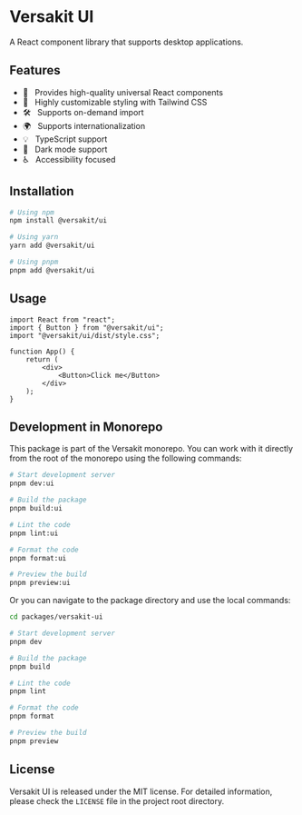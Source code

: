 # Versakit UI

A React component library that supports desktop applications.

## Features

- 🚀 &nbsp; Provides high-quality universal React components
- 🎨 &nbsp; Highly customizable styling with Tailwind CSS
- 🛠️ &nbsp; Supports on-demand import
- 🌍 &nbsp; Supports internationalization
- 💡 &nbsp; TypeScript support
- 🌙 &nbsp; Dark mode support
- ♿ &nbsp; Accessibility focused

## Installation

```bash
# Using npm
npm install @versakit/ui

# Using yarn
yarn add @versakit/ui

# Using pnpm
pnpm add @versakit/ui
```

## Usage

```tsx
import React from "react";
import { Button } from "@versakit/ui";
import "@versakit/ui/dist/style.css";

function App() {
	return (
		<div>
			<Button>Click me</Button>
		</div>
	);
}
```

## Development in Monorepo

This package is part of the Versakit monorepo. You can work with it directly from the root of the monorepo using the following commands:

```bash
# Start development server
pnpm dev:ui

# Build the package
pnpm build:ui

# Lint the code
pnpm lint:ui

# Format the code
pnpm format:ui

# Preview the build
pnpm preview:ui
```

Or you can navigate to the package directory and use the local commands:

```bash
cd packages/versakit-ui

# Start development server
pnpm dev

# Build the package
pnpm build

# Lint the code
pnpm lint

# Format the code
pnpm format

# Preview the build
pnpm preview
```

## License

Versakit UI is released under the MIT license. For detailed information, please check the `LICENSE` file in the project root directory.
